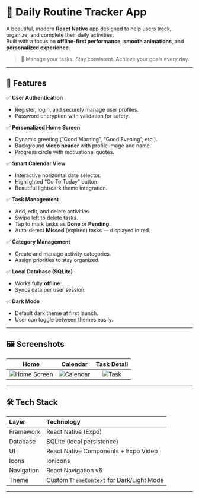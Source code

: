# 🌅 Daily Routine Tracker App

A beautiful, modern **React Native** app designed to help users track, organize, and complete their daily activities.  
Built with a focus on **offline-first performance**, **smooth animations**, and **personalized experience**.  

> 🚀 Manage your tasks. Stay consistent. Achieve your goals every day.

---

## 📱 Features

✅ **User Authentication**
- Register, login, and securely manage user profiles.  
- Password encryption with validation for safety.

✅ **Personalized Home Screen**
- Dynamic greeting (“Good Morning”, “Good Evening”, etc.).  
- Background **video header** with profile image and name.  
- Progress circle with motivational quotes.  

✅ **Smart Calendar View**
- Interactive horizontal date selector.  
- Highlighted “Go To Today” button.  
- Beautiful light/dark theme integration.  

✅ **Task Management**
- Add, edit, and delete activities.  
- Swipe left to delete tasks.  
- Tap to mark tasks as **Done** or **Pending**.  
- Auto-detect **Missed** (expired) tasks — displayed in red.  

✅ **Category Management**
- Create and manage activity categories.  
- Assign priorities to stay organized.

✅ **Local Database (SQLite)**
- Works fully **offline**.  
- Syncs data per user session.  

✅ **Dark Mode**
- Default dark theme at first launch.  
- User can toggle between themes easily.

---

## 🖼️ Screenshots

| Home | Calendar | Task Detail |
|:----:|:---------:|:-----------:|
| ![Home Screen](assets/screenshots/home.png) | ![Calendar](assets/screenshots/calendar.png) | ![Task](assets/screenshots/task.png) |

---

## 🛠️ Tech Stack

| Layer | Technology |
|:------|:------------|
| Framework | React Native (Expo) |
| Database | SQLite (local persistence) |
| UI | React Native Components + Expo Video |
| Icons | Ionicons |
| Navigation | React Navigation v6 |
| Theme | Custom `ThemeContext` for Dark/Light Mode |

---

